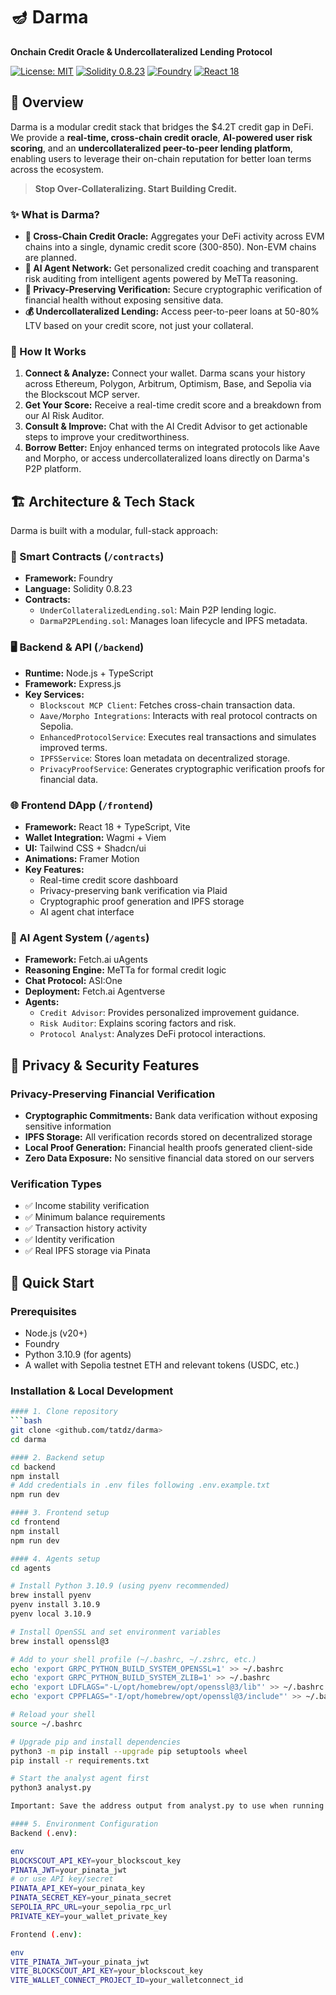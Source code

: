 # 🪔 Darma

**Onchain Credit Oracle & Undercollateralized Lending Protocol**

[![License: MIT](https://img.shields.io/badge/License-MIT-yellow.svg)](https://opensource.org/licenses/MIT)
[![Solidity 0.8.23](https://img.shields.io/badge/Solidity-0.8.23-informational)](https://docs.soliditylang.org/)
[![Foundry](https://img.shields.io/badge/Built%20with-Foundry-FF6944)](https://getfoundry.sh)
[![React 18](https://img.shields.io/badge/Frontend-React%2018-61DAFB)](https://reactjs.org/)

## 🚀 Overview

Darma is a modular credit stack that bridges the $4.2T credit gap in DeFi. We provide a **real-time, cross-chain credit oracle**, **AI-powered user risk scoring**, and an **undercollateralized peer-to-peer lending platform**, enabling users to leverage their on-chain reputation for better loan terms across the ecosystem.

> **Stop Over-Collateralizing. Start Building Credit.**

### ✨ What is Darma?

- **🔄 Cross-Chain Credit Oracle:** Aggregates your DeFi activity across EVM chains into a single, dynamic credit score (300-850). Non-EVM chains are planned.
- **🤖 AI Agent Network:** Get personalized credit coaching and transparent risk auditing from intelligent agents powered by MeTTa reasoning.
- **🔐 Privacy-Preserving Verification:** Secure cryptographic verification of financial health without exposing sensitive data.
- **💰 Undercollateralized Lending:** Access peer-to-peer loans at 50-80% LTV based on your credit score, not just your collateral.

### 🎯 How It Works

1.  **Connect & Analyze:** Connect your wallet. Darma scans your history across Ethereum, Polygon, Arbitrum, Optimism, Base, and Sepolia via the Blockscout MCP server.
2.  **Get Your Score:** Receive a real-time credit score and a breakdown from our AI Risk Auditor.
3.  **Consult & Improve:** Chat with the AI Credit Advisor to get actionable steps to improve your creditworthiness.
4.  **Borrow Better:** Enjoy enhanced terms on integrated protocols like Aave and Morpho, or access undercollateralized loans directly on Darma's P2P platform.

## 🏗️ Architecture & Tech Stack

Darma is built with a modular, full-stack approach:

### 📜 Smart Contracts (`/contracts`)
- **Framework:** Foundry
- **Language:** Solidity 0.8.23
- **Contracts:**
  - `UnderCollateralizedLending.sol`: Main P2P lending logic.
  - `DarmaP2PLending.sol`: Manages loan lifecycle and IPFS metadata.

### 🖥️ Backend & API (`/backend`)
- **Runtime:** Node.js + TypeScript
- **Framework:** Express.js
- **Key Services:**
  - `Blockscout MCP Client`: Fetches cross-chain transaction data.
  - `Aave/Morpho Integrations`: Interacts with real protocol contracts on Sepolia.
  - `EnhancedProtocolService`: Executes real transactions and simulates improved terms.
  - `IPFSService`: Stores loan metadata on decentralized storage.
  - `PrivacyProofService`: Generates cryptographic verification proofs for financial data.

### 🌐 Frontend DApp (`/frontend`)
- **Framework:** React 18 + TypeScript, Vite
- **Wallet Integration:** Wagmi + Viem
- **UI:** Tailwind CSS + Shadcn/ui
- **Animations:** Framer Motion
- **Key Features:**
  - Real-time credit score dashboard
  - Privacy-preserving bank verification via Plaid
  - Cryptographic proof generation and IPFS storage
  - AI agent chat interface

### 🧠 AI Agent System (`/agents`)
- **Framework:** Fetch.ai uAgents
- **Reasoning Engine:** MeTTa for formal credit logic
- **Chat Protocol:** ASI:One
- **Deployment:** Fetch.ai Agentverse
- **Agents:**
  - `Credit Advisor`: Provides personalized improvement guidance.
  - `Risk Auditor`: Explains scoring factors and risk.
  - `Protocol Analyst`: Analyzes DeFi protocol interactions.

## 🔐 Privacy & Security Features

### Privacy-Preserving Financial Verification
- **Cryptographic Commitments:** Bank data verification without exposing sensitive information
- **IPFS Storage:** All verification records stored on decentralized storage
- **Local Proof Generation:** Financial health proofs generated client-side
- **Zero Data Exposure:** No sensitive financial data stored on our servers

### Verification Types
- ✅ Income stability verification
- ✅ Minimum balance requirements  
- ✅ Transaction history activity
- ✅ Identity verification
- ✅ Real IPFS storage via Pinata

## 🚀 Quick Start

### Prerequisites
- Node.js (v20+)
- Foundry
- Python 3.10.9 (for agents)
- A wallet with Sepolia testnet ETH and relevant tokens (USDC, etc.)

### Installation & Local Development
```bash
#### 1. Clone repository
```bash
git clone <github.com/tatdz/darma>
cd darma

#### 2. Backend setup
cd backend
npm install
# Add credentials in .env files following .env.example.txt
npm run dev

#### 3. Frontend setup
cd frontend
npm install
npm run dev

#### 4. Agents setup
cd agents

# Install Python 3.10.9 (using pyenv recommended)
brew install pyenv
pyenv install 3.10.9
pyenv local 3.10.9

# Install OpenSSL and set environment variables
brew install openssl@3

# Add to your shell profile (~/.bashrc, ~/.zshrc, etc.)
echo 'export GRPC_PYTHON_BUILD_SYSTEM_OPENSSL=1' >> ~/.bashrc
echo 'export GRPC_PYTHON_BUILD_SYSTEM_ZLIB=1' >> ~/.bashrc
echo 'export LDFLAGS="-L/opt/homebrew/opt/openssl@3/lib"' >> ~/.bashrc
echo 'export CPPFLAGS="-I/opt/homebrew/opt/openssl@3/include"' >> ~/.bashrc

# Reload your shell
source ~/.bashrc

# Upgrade pip and install dependencies
python3 -m pip install --upgrade pip setuptools wheel
pip install -r requirements.txt

# Start the analyst agent first
python3 analyst.py

Important: Save the address output from analyst.py to use when running other agent files.

#### 5. Environment Configuration
Backend (.env):

env
BLOCKSCOUT_API_KEY=your_blockscout_key
PINATA_JWT=your_pinata_jwt
# or use API key/secret
PINATA_API_KEY=your_pinata_key
PINATA_SECRET_KEY=your_pinata_secret
SEPOLIA_RPC_URL=your_sepolia_rpc_url
PRIVATE_KEY=your_wallet_private_key

Frontend (.env):

env
VITE_PINATA_JWT=your_pinata_jwt
VITE_BLOCKSCOUT_API_KEY=your_blockscout_key
VITE_WALLET_CONNECT_PROJECT_ID=your_walletconnect_id
